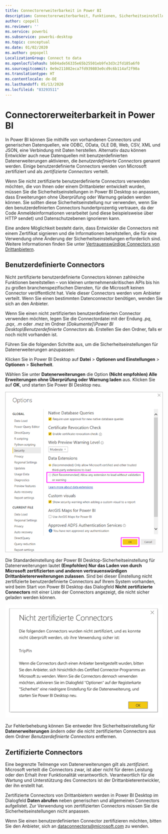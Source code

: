 ```yaml
---
title: Connectorerweiterbarkeit in Power BI
description: Connectorerweiterbarkeit, Funktionen, Sicherheitseinstellungen und zertifizierte Connectors
author: cpopell
ms.reviewer: ''
ms.service: powerbi
ms.subservice: powerbi-desktop
ms.topic: conceptual
ms.date: 01/02/2020
ms.author: gepopell
LocalizationGroup: Connect to data
ms.openlocfilehash: b604ade56335e65b25501eb9fe3d3c2fd185a6f0
ms.sourcegitcommit: 0e9e211082eca7fd939803e0cd9c6b114af2f90a
ms.translationtype: HT
ms.contentlocale: de-DE
ms.lasthandoff: 05/13/2020
ms.locfileid: "83293511"
---
```

# <a name="connector-extensibility-in-power-bi"></a>Connectorerweiterbarkeit in Power BI

In Power BI können Sie mithilfe von vorhandenen Connectors und generischen Datenquellen, wie ODBC, OData, OLE DB, Web, CSV, XML und JSON, eine Verbindung mit Daten herstellen. Alternativ dazu können Entwickler auch neue Datenquellen mit benutzerdefinierten Datenerweiterungen aktivieren, die *benutzerdefinierte Connectors* genannt werden. Einige benutzerdefinierte Connectors werden von Microsoft zertifiziert und als *zertifizierte Connectors* verteilt.

Wenn Sie nicht zertifizierte benutzerdefinierte Connectors verwenden möchten, die von Ihnen oder einem Drittanbieter entwickelt wurden, müssen Sie die Sicherheitseinstellungen in Power BI Desktop so anpassen, dass Erweiterungen ohne Überprüfung oder Warnung geladen werden können. Sie sollten diese Sicherheitseinstellung nur verwenden, wenn Sie den benutzerdefinierten Connectors hundertprozentig vertrauen, da der Code Anmeldeinformationen verarbeitet (und diese beispielsweise über HTTP sendet) und Datenschutzebenen ignorieren kann.

Eine andere Möglichkeit besteht darin, dass Entwickler die Connectors mit einem Zertifikat signieren und die Informationen bereitstellen, die für eine Verwendung ohne Änderung der Sicherheitseinstellungen erforderlich sind. Weitere Informationen finden Sie unter [Vertrauenswürdige Connectors von Drittanbietern](desktop-trusted-third-party-connectors.md).

## <a name="custom-connectors"></a>Benutzerdefinierte Connectors

Nicht zertifizierte benutzerdefinierte Connectors können zahlreiche Funktionen bereitstellen – von kleinen unternehmenskritischen APIs bis hin zu großen branchenspezifischen Diensten, für die Microsoft keinen Connector veröffentlicht hat. Viele dieser Connectors werden vom Anbieter verteilt. Wenn Sie einen bestimmten Datenconnector benötigen, wenden Sie sich an den Anbieter. 

Wenn Sie einen nicht zertifizierten benutzerdefinierten Connector verwenden möchten, legen Sie die Connectordatei mit der Endung *.pq*, *.pqx*, *.m* oder *.mez* im Ordner *\[Dokumente]\\Power BI Desktop\\Benutzerdefinierte Connectors* ab. Erstellen Sie den Ordner, falls er noch nicht vorhanden ist.

Führen Sie die folgenden Schritte aus, um die Sicherheitseinstellungen für Datenerweiterungen anzupassen:

Klicken Sie in Power BI Desktop auf **Datei** > **Optionen und Einstellungen** > **Optionen** > **Sicherheit**.

Wählen Sie unter **Datenerweiterungen** die Option **(Nicht empfohlen) Alle Erweiterungen ohne Überprüfung oder Warnung laden** aus. Klicken Sie auf **OK**, und starten Sie Power BI Desktop neu. 

![Nicht zertifizierte benutzerdefinierte Connectors in den Sicherheitsoptionen für Datenerweiterungen zulassen](media/desktop-connector-extensibility/data-extension-security-1.png)

Die Standardeinstellung der Power BI Desktop-Sicherheitseinstellung für Datenerweiterungen lautet **(Empfohlen) Nur das Laden von durch Microsoft zertifizierten und anderen vertrauenswürdigen Drittanbietererweiterungen zulassen**. Sind bei dieser Einstellung nicht zertifizierte benutzerdefinierte Connectors auf Ihrem System vorhanden, wird beim Start von Power BI Desktop das Dialogfeld **Nicht zertifizierte Connectors** mit einer Liste der Connectors angezeigt, die nicht sicher geladen werden können.

![Dialogfeld „Nicht zertifizierte Connectors“](media/desktop-connector-extensibility/data-extension-security-2.png)

Zur Fehlerbehebung können Sie entweder Ihre Sicherheitseinstellung für **Datenerweiterungen** ändern oder die nicht zertifizierten Connectors aus dem Ordner *Benutzerdefinierte Connectors* entfernen.

## <a name="certified-connectors"></a>Zertifizierte Connectors

Eine begrenzte Teilmenge von Datenerweiterungen gilt als *zertifiziert*. Microsoft verteilt die Connectors zwar, ist aber nicht für deren Leistung oder den Erhalt ihrer Funktionalität verantwortlich. Verantwortlich für die Wartung und Unterstützung des Connectors ist der Drittanbieterentwickler, der ihn erstellt hat. 

Zertifizierte Connectors von Drittanbietern werden in Power BI Desktop im Dialogfeld **Daten abrufen** neben generischen und allgemeinen Connectors aufgelistet. Zur Verwendung von zertifizierten Connectors müssen Sie die Sicherheitseinstellungen nicht anpassen.

Wenn Sie einen benutzerdefinierten Connector zertifizieren möchten, bitten Sie den Anbieter, sich an dataconnectors@microsoft.com zu wenden.
